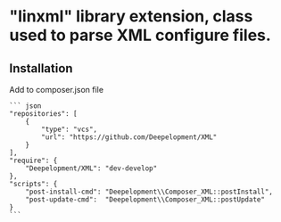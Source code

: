 # \"linxml\" library extension, class used to parse XML configure files.

## Installation

Add to composer.json file

    ``` json
    "repositories": [
        {
            "type": "vcs",
            "url": "https://github.com/Deepelopment/XML"
        }
    ],
    "require": {
        "Deepelopment/XML": "dev-develop"
    },
    "scripts": {
        "post-install-cmd": "Deepelopment\\Composer_XML::postInstall",
        "post-update-cmd":  "Deepelopment\\Composer_XML::postUpdate"
    }
    ```
